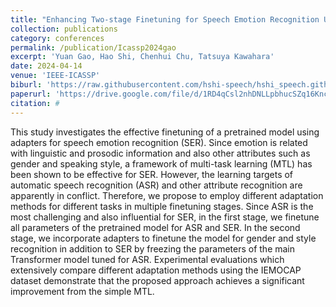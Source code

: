 ```yaml
---
title: "Enhancing Two-stage Finetuning for Speech Emotion Recognition Using Adapters"
collection: publications
category: conferences
permalink: /publication/Icassp2024gao
excerpt: 'Yuan Gao, Hao Shi, Chenhui Chu, Tatsuya Kawahara'
date: 2024-04-14
venue: 'IEEE-ICASSP'
biburl: 'https://raw.githubusercontent.com/hshi-speech/hshi_speech.github.io/master/files/bib/icassp-2024-gao.txt'
paperurl: 'https://drive.google.com/file/d/1RD4qCsl2nhDNLLpbhucSZq16KncLaLpX/view?usp=drive_link'
citation: #
---
```


This study investigates the effective finetuning of a pretrained model using adapters for speech emotion recognition (SER). Since emotion is related with linguistic and prosodic information and also other attributes such as gender and speaking style, a framework of multi-task learning (MTL) has been shown to be effective for SER. However, the learning targets of automatic speech recognition (ASR) and other attribute recognition are apparently in conflict. Therefore, we propose to employ different adaptation methods for different tasks in multiple finetuning stages. Since ASR is the most challenging and also influential for SER, in the first stage, we finetune all parameters of the pretrained model for ASR and SER. In the second stage, we incorporate adapters to finetune the model for gender and style recognition in addition to SER by freezing the parameters of the main Transformer model tuned for ASR. Experimental evaluations which extensively compare different adaptation methods using the IEMOCAP dataset demonstrate that the proposed approach achieves a significant improvement from the simple MTL.
